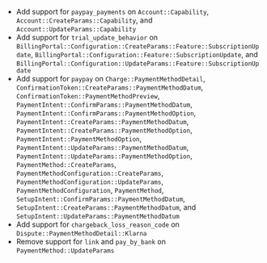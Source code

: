 * Add support for `paypay_payments` on `Account::Capability`, `Account::CreateParams::Capability`, and `Account::UpdateParams::Capability`
* Add support for `trial_update_behavior` on `BillingPortal::Configuration::CreateParams::Feature::SubscriptionUpdate`, `BillingPortal::Configuration::Feature::SubscriptionUpdate`, and `BillingPortal::Configuration::UpdateParams::Feature::SubscriptionUpdate`
* Add support for `paypay` on `Charge::PaymentMethodDetail`, `ConfirmationToken::CreateParams::PaymentMethodDatum`, `ConfirmationToken::PaymentMethodPreview`, `PaymentIntent::ConfirmParams::PaymentMethodDatum`, `PaymentIntent::ConfirmParams::PaymentMethodOption`, `PaymentIntent::CreateParams::PaymentMethodDatum`, `PaymentIntent::CreateParams::PaymentMethodOption`, `PaymentIntent::PaymentMethodOption`, `PaymentIntent::UpdateParams::PaymentMethodDatum`, `PaymentIntent::UpdateParams::PaymentMethodOption`, `PaymentMethod::CreateParams`, `PaymentMethodConfiguration::CreateParams`, `PaymentMethodConfiguration::UpdateParams`, `PaymentMethodConfiguration`, `PaymentMethod`, `SetupIntent::ConfirmParams::PaymentMethodDatum`, `SetupIntent::CreateParams::PaymentMethodDatum`, and `SetupIntent::UpdateParams::PaymentMethodDatum`
* Add support for `chargeback_loss_reason_code` on `Dispute::PaymentMethodDetail::Klarna`
* Remove support for `link` and `pay_by_bank` on `PaymentMethod::UpdateParams`